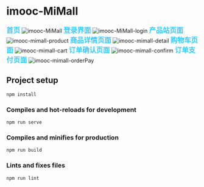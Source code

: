 # imooc-MiMall

<font color="#33CCFF" size='4'>**首页**</font>
![imooc-MiMall](http://img.weisanjin.com/imooc-mimall07-19.png)
<font color="#33CCFF" size='4'>**登录界面**</font>
![imooc-MiMall-login](http://img.weisanjin.com/imooc-mimal-loginl.png)
<font color="#33CCFF" size='4'>**产品站页面**</font>
![imooc-mimall-product](http://img.weisanjin.com/imooc-mimall-product.png)
<font color="#33CCFF" size='4'>**商品详情页面**</font>
![imooc-mimall-detail](http://img.weisanjin.com/imooc-mimall-detail.png)
<font color="#33CCFF" size='4'>**购物车页面**</font>
![imooc-mimall-cart](http://img.weisanjin.com/imooc-mimall-cart.png)
<font color="#33CCFF" size='4'>**订单确认页面**</font>
![imooc-mimall-confirm](http://img.weisanjin.com/imooc-mimall-confirm.png)
<font color="#33CCFF" size='4'>**订单支付页面**</font>
![imooc-mimall-orderPay](http://img.weisanjin.com/imooc-mimall-orderPay.png)
## Project setup

```
npm install
```

### Compiles and hot-reloads for development

```
npm run serve
```

### Compiles and minifies for production

```
npm run build
```

### Lints and fixes files

```
npm run lint
```


